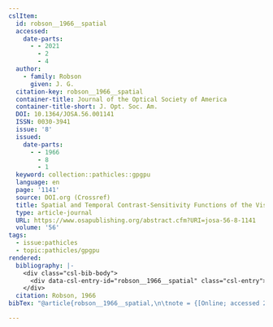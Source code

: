 ```yaml
---
cslItem:
  id: robson__1966__spatial
  accessed:
    date-parts:
      - - 2021
        - 2
        - 4
  author:
    - family: Robson
      given: J. G.
  citation-key: robson__1966__spatial
  container-title: Journal of the Optical Society of America
  container-title-short: J. Opt. Soc. Am.
  DOI: 10.1364/JOSA.56.001141
  ISSN: 0030-3941
  issue: '8'
  issued:
    date-parts:
      - - 1966
        - 8
        - 1
  keyword: collection::pathicles::gpgpu
  language: en
  page: '1141'
  source: DOI.org (Crossref)
  title: Spatial and Temporal Contrast-Sensitivity Functions of the Visual System
  type: article-journal
  URL: https://www.osapublishing.org/abstract.cfm?URI=josa-56-8-1141
  volume: '56'
tags:
  - issue:pathicles
  - topic:pathicles/gpgpu
rendered:
  bibliography: |-
    <div class="csl-bib-body">
      <div data-csl-entry-id="robson__1966__spatial" class="csl-entry">Robson, J.G. 1966 “Spatial and Temporal Contrast-Sensitivity Functions of the Visual System,” <i>Journal of the Optical Society of America</i>, 56(8), p. 1141. doi:10.1364/JOSA.56.001141.</div>
    </div>
  citation: Robson, 1966
bibTex: "@article{robson__1966__spatial,\n\tnote = {[Online; accessed 2021-02-04]},\n\tauthor = {Robson, J. G.},\n\tjournal = {Journal of the Optical Society of America},\n\tnumber = {8},\n\tyear = {1966},\n\tmonth = {aug 1},\n\tpages = {1141},\n\ttitle = {Spatial and {Temporal} {Contrast}-{Sensitivity} {Functions} of the {Visual} {System}},\n\thowpublished = {https://www.osapublishing.org/abstract.cfm?URI=josa-56-8-1141},\n\tvolume = {56},\n}\n\n"

---
```

